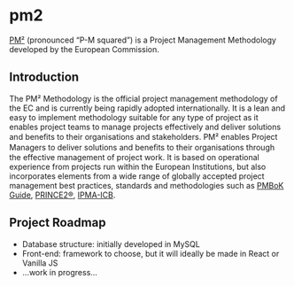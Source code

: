 # pm2

[PM²](https://europa.eu/pm2/home_en) (pronounced “P-M squared”) is a Project Management Methodology developed by the European Commission.

## Introduction

The PM² Methodology is the official project management methodology of the EC and is currently being rapidly adopted internationally. It is a lean and easy to implement methodology suitable for any type of project as it enables project teams to manage projects effectively and deliver solutions and beneﬁts to their organisations and stakeholders. PM² enables Project Managers to deliver solutions and beneﬁts to their organisations through the effective management of project work. It is based on operational experience from projects run within the European Institutions, but also incorporates elements from a wide range of globally accepted project management best practices, standards and methodologies such as [PMBoK Guide](https://www.pmi.org/pmbok-guide-standards), [PRINCE2®](https://www.prince2.com/eur), [IPMA-ICB](https://www.ipma.world/).

## Project Roadmap

- Database structure: initially developed in MySQL
- Front-end: framework to choose, but it will ideally be made in React or Vanilla JS
- ...work in progress...
